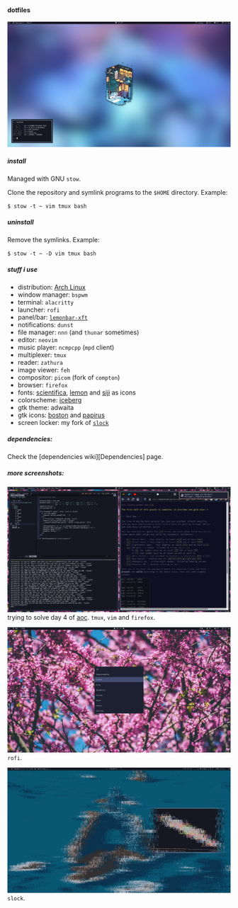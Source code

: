 #### dotfiles

![1](./.img/1.png)

##### install

Managed with GNU `stow`.

Clone the repository and symlink programs to the `$HOME` directory. Example:

```
$ stow -t ~ vim tmux bash
```

##### uninstall

Remove the symlinks. Example:

```
$ stow -t ~ -D vim tmux bash
```

##### stuff i use

- distribution: [Arch Linux](https://archlinux.org)
- window manager: `bspwm`
- terminal: `alacritty`
- launcher: `rofi`
- panel/bar: [`lemonbar-xft`](https://github.com/krypt-n/bar)
- notifications: `dunst`
- file manager: `nnn` (and `thunar` sometimes)
- editor: `neovim`
- music player: `ncmpcpp` (`mpd` client)
- multiplexer: `tmux`
- reader: `zathura`
- image viewer: `feh`
- compositor: `picom` (fork of `compton`)
- browser: `firefox`
- fonts: [scientifica](https://github.com/NerdyPepper/scientifica), [lemon](https://github.com/cmvnd/fonts) and [siji](https://github.com/stark/siji) as icons
- colorscheme: [iceberg](https://github.com/cocopon/iceberg.vim)
- gtk theme: adwaita
- gtk icons: [boston](https://github.com/heychrisd/Boston-Icons) and [papirus](https://github.com/PapirusDevelopmentTeam/papirus-icon-theme)
- screen locker: my fork of [`slock`](https://github.com/cer-0/suckless/tree/iceberg/slock)

##### dependencies:

Check the [dependencies wiki][Dependencies] page.

##### more screenshots:

![2](./.img/2.png)
trying to solve day 4 of [aoc](adventofcode.com). `tmux`, `vim` and `firefox`.

![3](./.img/3.png)
`rofi`.

![4](./.img/4.png)
`slock`.
